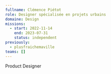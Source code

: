 ```yaml
---
fullname: Clémence Piétot
role: Designer spécialisée en projets urbains
domaine: Design
missions:
  - start: 2022-11-14
    end: 2023-07-31
    status: independent
previously:
  - plusfraichemaville
teams: []
---
```

Product Designer